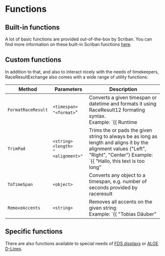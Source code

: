 # Functions

## Built-in functions

A lot of basic functions are provided out-of-the-box by Scriban. You can find more information on these built-in Scriban functions [here](https://github.com/scriban/scriban/blob/master/doc/builtins.md).

## Custom functions

In addition to that, and also to interact nicely with the needs of timekeepers, RaceResultExchange also comes with a wide range of utility functions:

| Method      | Parameters | Description                          |
| ----------- | -----------| ------------------------------------ |
| `FormatRaceResult`| `<timespan>`<br />`"<format>`" | Converts a given timespan or datetime and formats it using RaceResult12 formating syntax. <br />Example: `{{ Runtime | FormatRaceResult "Hh:mm:ss,k" }}` produces `2:55:87,7`.  |
| `TrimPad`| `<string> <length>`<br />`"<alignment>"` | Trims the or pads the given string to always be as long as length and aligns it by the alignment values ("Left", "Right", "Center") Example: `{{ "Hallo, this text is too long" | TrimPad 8 "Center" }}` produces `Hallo, t`. |
| `ToTimeSpan` | `<object>` | Converts any object to a timespan, e.g. number of seconds provided by raceresult |
| `RemoveAccents` | `<string>` | Removes all accents on the given string<br />Example: `{{ "Tobìas Däuber" | RemoveAccents }}` produces `Tobias Dauber` |

## Specific functions

There are also functions available to special needs of [FDS displays](../displayboards/fdsmled/scripting.md) or [ALGE D-Lines](../displayboards/algegazdline/scripting.md).